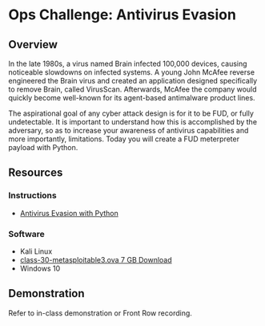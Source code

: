 # Ops Challenge: Antivirus Evasion

## Overview

In the late 1980s, a virus named Brain infected 100,000 devices, causing noticeable slowdowns on infected systems. A young John McAfee reverse engineered the Brain virus and created an application designed specifically to remove Brain, called VirusScan. Afterwards, McAfee the company would quickly become well-known for its agent-based antimalware product lines.

The aspirational goal of any cyber attack design is for it to be FUD, or fully undetectable. It is important to understand how this is accomplished by the adversary, so as to increase your awareness of antivirus capabilities and more importantly, limitations. Today you will create a FUD meterpreter payload with Python.

## Resources

### Instructions

- [Antivirus Evasion with Python](https://medium.com/bugbountywriteup/antivirus-evasion-with-python-49185295caf1)

### Software

- Kali Linux
- [class-30-metasploitable3.ova 7 GB Download](https://www.icloud.com/iclouddrive/062XinnfDVzVPvtxNsh9g2fhw#class-30-metasploitable3)
- Windows 10

## Demonstration

Refer to in-class demonstration or Front Row recording.
